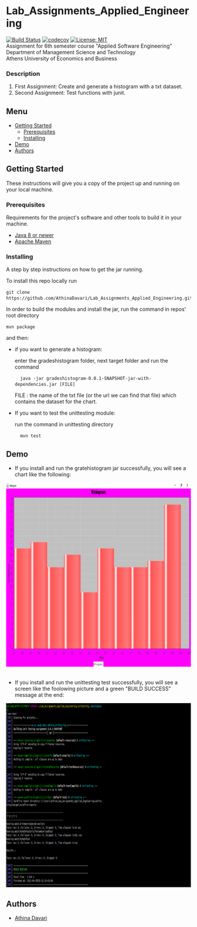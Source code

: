 # Lab_Assignments_Applied_Engineering
[![Build Status](https://travis-ci.com/AthinaDavari/Lab_Assignments_Applied_Engineering.svg?token=KTnRCGLsUs8EWFmbszcX&branch=development)](https://travis-ci.com/AthinaDavari/Lab_Assignments_Applied_Engineering)
[![codecov](https://codecov.io/gh/AthinaDavari/Lab_Assignments_Applied_Engineering/branch/development/graph/badge.svg?token=Z2WKI0W2YK)](https://codecov.io/gh/AthinaDavari/Lab_Assignments_Applied_Engineering)
[![License: MIT](https://img.shields.io/badge/License-MIT-blue.svg)](https://opensource.org/licenses/MIT)\
Assignment for 6th semester course "Applied Software Engineering"\
Department of Management Science and Technology\
Athens University of Economics and Business

### Description
1. First Assignment: Create and generate a histogram with a txt dataset.
2. Second Assignment: Test functions with junit. 

## Menu
- [Getting Started](#getting-started)
    - [Prerequisites](#prerequisites)
    - [Installing](#installing)
- [Demo](#demo)
- [Authors](#authors)

## Getting Started
These instructions will give you a copy of the project up and running on
your local machine.

### Prerequisites
Requirements for the project's software and other tools to build it in your machine.
- [Java 8 or newer](https://www.java.com/en/download/manual.jsp)
- [Apache Maven](https://maven.apache.org/download.cgi)

### Installing
A step by step instructions on how to get the jar running.

To install this repo locally run

    git clone https://github.com/AthinaDavari/Lab_Assignments_Applied_Engineering.git

In order to build the modules and install the jar, run the command in repos' root directory
    
    mvn package

and then:
* if you want to generate a histogram:

	enter the gradeshistogram folder, next target folder and run the command
	
	    java -jar gradeshistogram-0.0.1-SNAPSHOT-jar-with-dependencies.jar [FILE]
	
	FILE : the name of the txt file (or the url we can find that file) which contains the dataset for the chart.

* If you want to test the unittesting module:

	run the command in unittesting directory
	    
	    mvn test  

## Demo
* If you install and run the gratehistogram jar successfully, you will see a chart like the following:

<img src="media/demo.png" alt="Quarantine Activities" height="500"/>
<br/><br/>

* If you install and run the unittesting test successfully, you will see a screen like the foolowing picture and a green "BUILD SUCCESS" message at the end:

<img src="media/unittesting.png" alt="Quarantine Activities" height="500"/>

## Authors
* [Athina Davari](https://github.com/AthinaDavari) 
